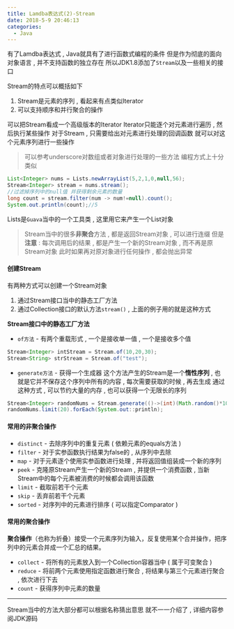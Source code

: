 ```yaml
---
title: Lamdba表达式(2)-Stream
date: 2018-5-9 20:46:13
categories: 
  - Java
---
```


有了Lamdba表达式 , Java就具有了进行函数式编程的条件
但是作为彻底的面向对象语言 , 并不支持函数的独立存在
所以JDK1.8添加了`Stream`以及一些相关的接口
<!-- more -->
Stream的特点可以概括如下
1. Stream是元素的序列 , 看起来有点类似Iterator
2. 可以支持顺序和并行聚合的操作

可以把Stream看成一个高级版本的Iterator
Iterator只能逐个对元素进行遍历 , 然后执行某些操作
对于Stream , 只需要给出对元素进行处理的回调函数
就可以对这个元素序列进行一些操作
> 可以参考underscore对数组或者对象进行处理的一些方法
> 编程方式上十分类似

```java
List<Integer> nums = Lists.newArrayList(5,2,1,0,null,56);
Stream<Integer> stream = nums.stream();
//过滤掉序列中的null值 并获得剩余元素的数量
long count = stream.filter(num -> num!=null).count();
System.out.println(count);//5
```
Lists是`Guava`当中的一个工具类 , 这里用它来产生一个List对象

> Stream当中的很多**非聚合**方法 , 都是返回Stream对象 , 可以进行连缀
> 但是**注意** : 每次调用后的结果 , 都是产生一个新的Stream对象 , 而不再是原Stream对象
> 此时如果再对原对象进行任何操作 , 都会抛出异常

#### 创建Stream
有两种方式可以创建一个Stream对象
1. 通过Stream接口当中的静态工厂方法
2. 通过Collection接口的默认方法`stream()` , 上面的例子用的就是这种方式

**Stream接口中的静态工厂方法**
+ `of方法` - 有两个重载形式 , 一个是接收单一值 , 一个是接收多个值
```java
Stream<Integer> intStream = Stream.of(10,20,30);
Stream<String> strStream = Stream.of("test");
```
+ `generate方法` - 获得一个生成器
这个方法产生的Stream是一个**惰性序列** , 也就是它并不保存这个序列中所有的内容 , 每次需要获取的时候 , 再去生成
通过这种方式 , 可以节约大量的内存 , 也可以获得一个无限长的序列
```java
Stream<Integer> randomNums = Stream.generate(()->(int)(Math.random()*1000));
randomNums.limit(20).forEach(System.out::println);
```

#### 常用的非聚合操作
+ `distinct` - 去除序列中的重复元素 ( 依赖元素的equals方法 )
+ `filter` - 对于实参函数执行结果为false的 , 从序列中去除
+ `map` - 对于元素逐个使用实参函数进行处理 , 并将返回值组装成一个新的序列
+ `peek` - 克隆原Stream产生一个新的Stream , 并提供一个消费函数 , 当新Stream中的每个元素被消费的时候都会调用该函数
+ `limit` - 截取前若干个元素
+ `skip` - 丢弃前若干个元素
+ `sorted` - 对序列中的元素进行排序 ( 可以指定Comparator )

#### 常用的聚合操作
**聚合操作**（也称为折叠）接受一个元素序列为输入，反复使用某个合并操作，把序列中的元素合并成一个汇总的结果。

+ `collect` - 将所有的元素放入到一个Collection容器当中 ( 属于可变聚合 )
+ `reduce` - 将前两个元素使用指定函数进行聚合 , 将结果与第三个元素进行聚合 , 依次进行下去
+ `count` - 获得序列中元素的数量

----
Stream当中的方法大部分都可以根据名称猜出意思
就不一一介绍了 , 详细内容参阅JDK源码